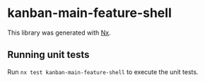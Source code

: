 # kanban-main-feature-shell

This library was generated with [Nx](https://nx.dev).

## Running unit tests

Run `nx test kanban-main-feature-shell` to execute the unit tests.
